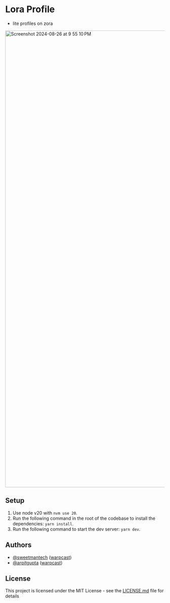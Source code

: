 # Lora Profile

- lite profiles on zora
<img width="1440" alt="Screenshot 2024-08-26 at 9 55 10 PM" src="https://github.com/user-attachments/assets/7033fa1c-14a4-4c97-beeb-343bc0e15d14">

## Setup

1. Use node v20 with `nvm use 20`.
2. Run the following command in the root of the codebase to install the dependencies: `yarn install`.
3. Run the following command to start the dev server: `yarn dev`.

## Authors

- [@sweetmantech](https://github.com/sweetmantech) ([warpcast](https://warpcast.com/sweetman-eth))
- [@arpitgupta](https://github.com/arpitgupta1214) ([warpcast](https://warpcast.com/arpitgupta/))

## License

This project is licensed under the MIT License - see the [LICENSE.md](LICENSE.md) file for details
